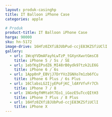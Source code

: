 ```yaml
---
layout: produk-casinghp
title: IT Balloon iPhone Case
categories: apple

# Produk
product-title: IT Balloon iPhone Case
harga: 90000
sku: hn-5172
image-drive: 16Hfz0ZXfiBJUbPud-ccjE83KZSfiUClI
gallery:
  - url: 1WcqYVDmAFayhLwTzP_tGXynXwvtGmsC8
    title: iPhone 5 / 5s / SE
  - url: 1ebfKgIPsdZ6_MI48rB0ydk97tzk2LE6G
    title: iPhone 6 / 6s
  - url: 1App0nP_EBVjJ7DrYVzZGNXo7m1zb6fCu
    title: iPhone 6 Plus / 6s Plus
  - url: 16ClabsLG2IjyEPoFjKC_ldAYVfvFr7Ch
    title: iPhone 7 / 8
  - url: 1NGn9gfHMta9t7Eo1_iGozE5uTccQItH3
    title: iPhone 7 Plus / 8 Plus
  - url: 16Hfz0ZXfiBJUbPud-ccjE83KZSfiUClI
    title: iPhone X
---
```

